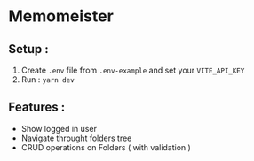 # Memomeister

## Setup :

1. Create ```.env``` file from ```.env-example``` and set your ```VITE_API_KEY```
2. Run : ```yarn dev```

## Features :

- Show logged in user
- Navigate throught folders tree
- CRUD operations on Folders ( with validation )
